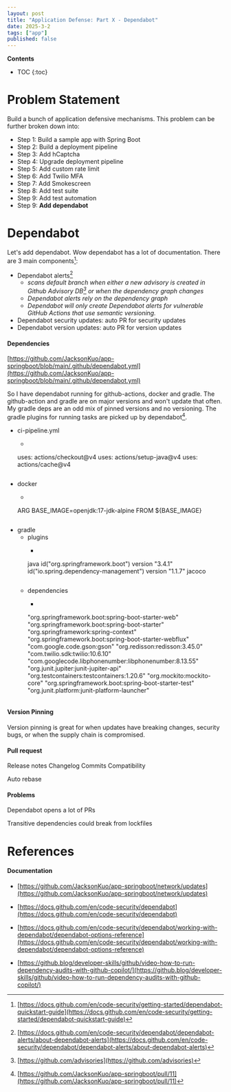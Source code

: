 ```yaml
---
layout: post
title: "Application Defense: Part X - Dependabot"
date: 2025-3-2
tags: ["app"]
published: false
---
```


**Contents**
* TOC
{:toc}

# Problem Statement
Build a bunch of application defensive mechanisms. This problem can be further broken down into:

* Step 1: Build a sample app with Spring Boot
* Step 2: Build a deployment pipeline
* Step 3: Add hCaptcha
* Step 4: Upgrade deployment pipeline
* Step 5: Add custom rate limit
* Step 6: Add Twilio MFA
* Step 7: Add Smokescreen
* Step 8: Add test suite
* Step 9: Add test automation
* Step 9: **Add dependabot**

# Dependabot
Let's add dependabot. Wow dependabot has a lot of documentation. There are 3 main components[^1]:
* Dependabot alerts[^2]
    - *scans default branch when either a new advisory is created in Github Advisory DB[^3] or when the dependency graph changes*
    - *Dependabot alerts rely on the dependency graph*
    - *Dependabot will only create Dependabot alerts for vulnerable GitHub Actions that use semantic versioning.*
* Dependabot security updates: auto PR for security updates
* Dependabot version updates: auto PR for version updates

#### Dependencies
[https://github.com/JacksonKuo/app-springboot/blob/main/.github/dependabot.yml](https://github.com/JacksonKuo/app-springboot/blob/main/.github/dependabot.yml)

So I have dependabot running for github-actions, docker and gradle. The github-action and gradle are on major versions and won't update that often. My gradle deps are an odd mix of pinned versions and no versioning. The gradle plugins for running tasks are picked up by dependabot[^4]. 

* ci-pipeline.yml
    * ```
    uses: actions/checkout@v4
    uses: actions/setup-java@v4
    uses: actions/cache@v4
    ```
* docker
    * ```
    ARG BASE_IMAGE=openjdk:17-jdk-alpine
    FROM ${BASE_IMAGE}
    ```
* gradle
    * plugins
        * ```
        java
	    id("org.springframework.boot") version "3.4.1"
	    id("io.spring.dependency-management") version "1.1.7"
	    jacoco
        ```
    * dependencies
        * ```
        "org.springframework.boot:spring-boot-starter-web"
        "org.springframework.boot:spring-boot-starter"
        "org.springframework:spring-context"
        "org.springframework.boot:spring-boot-starter-webflux"
        "com.google.code.gson:gson"
        "org.redisson:redisson:3.45.0"
        "com.twilio.sdk:twilio:10.6.10"
        "com.googlecode.libphonenumber:libphonenumber:8.13.55"
        "org.junit.jupiter:junit-jupiter-api"
        "org.testcontainers:testcontainers:1.20.6"
        "org.mockito:mockito-core"
        "org.springframework.boot:spring-boot-starter-test"
        "org.junit.platform:junit-platform-launcher"
        ```

#### Version Pinning
Version pinning is great for when updates have breaking changes, security bugs, or when the supply chain is compromised. 

#### Pull request

Release notes
Changelog
Commits
Compatibility 

Auto rebase

#### Problems

Dependabot opens a lot of PRs

Transitive dependencies could break from lockfiles

# References
[^1]: [https://docs.github.com/en/code-security/getting-started/dependabot-quickstart-guide](https://docs.github.com/en/code-security/getting-started/dependabot-quickstart-guide)

[^2]: [https://docs.github.com/en/code-security/dependabot/dependabot-alerts/about-dependabot-alerts](https://docs.github.com/en/code-security/dependabot/dependabot-alerts/about-dependabot-alerts)

[^3]: [https://github.com/advisories](https://github.com/advisories)

[^4]: [https://github.com/JacksonKuo/app-springboot/pull/11](https://github.com/JacksonKuo/app-springboot/pull/11)

[^5]: []()

[^6]: []()


#### Documentation
* [https://github.com/JacksonKuo/app-springboot/network/updates](https://github.com/JacksonKuo/app-springboot/network/updates)

* [https://docs.github.com/en/code-security/dependabot](https://docs.github.com/en/code-security/dependabot)

* [https://docs.github.com/en/code-security/dependabot/working-with-dependabot/dependabot-options-reference](https://docs.github.com/en/code-security/dependabot/working-with-dependabot/dependabot-options-reference)
* [https://github.blog/developer-skills/github/video-how-to-run-dependency-audits-with-github-copilot/](https://github.blog/developer-skills/github/video-how-to-run-dependency-audits-with-github-copilot/)
